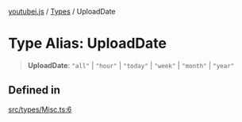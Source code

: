 [youtubei.js](../../../README.md) / [Types](../README.md) / UploadDate

# Type Alias: UploadDate

> **UploadDate**: `"all"` \| `"hour"` \| `"today"` \| `"week"` \| `"month"` \| `"year"`

## Defined in

[src/types/Misc.ts:6](https://github.com/LuanRT/YouTube.js/blob/cf09f7bab14fcca99e1f3ae428c7337fea58cfa5/src/types/Misc.ts#L6)
